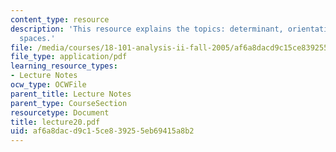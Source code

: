 ```yaml
---
content_type: resource
description: 'This resource explains the topics: determinant, orientations of vector
  spaces.'
file: /media/courses/18-101-analysis-ii-fall-2005/af6a8dacd9c15ce839255eb69415a8b2_lecture20.pdf
file_type: application/pdf
learning_resource_types:
- Lecture Notes
ocw_type: OCWFile
parent_title: Lecture Notes
parent_type: CourseSection
resourcetype: Document
title: lecture20.pdf
uid: af6a8dac-d9c1-5ce8-3925-5eb69415a8b2
---
```

